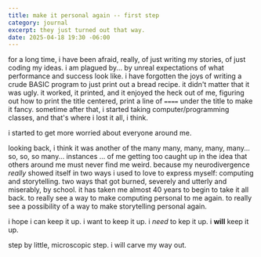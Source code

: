 ```yaml
---
title: make it personal again -- first step
category: journal
excerpt: they just turned out that way.
date: 2025-04-18 19:30 -06:00
---
```

for a long time, i have been afraid, really, of just writing my stories, of just coding my ideas.
i am plagued by...
by unreal expectations of what performance and success look like.
i have forgotten the joys of writing a crude BASIC program to just print out a bread recipe.
it didn't matter that it was ugly. it worked, it printed, and it enjoyed the heck out of me, figuring out how to print the title centered, print a line of `====` under the title to make it fancy.
sometime after that, i started taking computer/programming classes, and that's where i lost it all, i think.

i started to get more worried about everyone around me.

looking back, i think it was another of the many many, many, many, many...
so, so, so many...
instances ...
of me getting too caught up in the idea that others around me must never find me weird.
because my neurodivergence *really* showed itself in two ways i used to love to express myself:
computing and storytelling.
two ways that got burned, severely and utterly and miserably, by school.
it has taken me almost 40 years to begin to take it all back.
to really see a way to make computing personal to me again.
to really see a possibility of a way to make storytelling personal again.

i hope i can keep it up.
i want to keep it up.
i *need* to kep it up.
i **will** keep it up.

step by little, microscopic step.
i will carve my way out.

